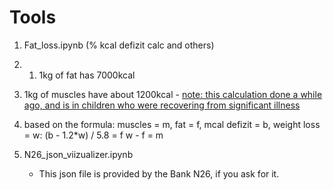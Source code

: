 # Tools

1. Fat_loss.ipynb (% kcal defizit calc and others)
  1. 1. 1kg of fat has 7000kcal
  2. 1kg of muscles have about 1200kcal 
    - [note: this calculation done a while ago, and is in children who were recovering from significant illness](http://www.ajcn.org/cgi/reprint/30/9/1514)
  3. based on the formula:
      muscles = m, fat = f, mcal defizit = b, weight loss = w:
      (b - 1.2*w) / 5.8 = f
      w - f = m
   
2. N26_json_viizualizer.ipynb
   - This json file is provided by the Bank N26, if you ask for it.
